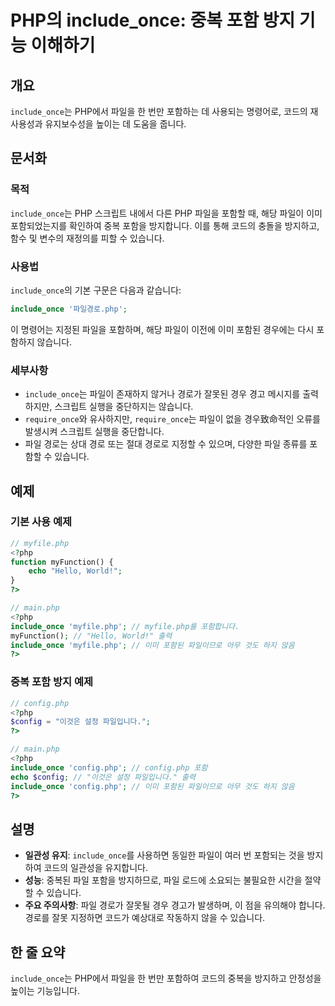 <!--
Meta Description: # PHP의 include_once: 중복 포함 방지 기능 이해하기 ## 개요 `include_once`는 PHP에서 파일을 한 번만 포함하는 데 사용되는 명령어로, 코드의 재사용성과 유지보수성을 높이는 데 도움을 줍니다. ## 문서화 ### 목적 `include_on...
Meta Keywords: php, include_once, config, 파일이, 파일을
-->

# PHP의 include_once: 중복 포함 방지 기능 이해하기

## 개요
`include_once`는 PHP에서 파일을 한 번만 포함하는 데 사용되는 명령어로, 코드의 재사용성과 유지보수성을 높이는 데 도움을 줍니다.

## 문서화

### 목적
`include_once`는 PHP 스크립트 내에서 다른 PHP 파일을 포함할 때, 해당 파일이 이미 포함되었는지를 확인하여 중복 포함을 방지합니다. 이를 통해 코드의 충돌을 방지하고, 함수 및 변수의 재정의를 피할 수 있습니다.

### 사용법
`include_once`의 기본 구문은 다음과 같습니다:

```php
include_once '파일경로.php';
```

이 명령어는 지정된 파일을 포함하며, 해당 파일이 이전에 이미 포함된 경우에는 다시 포함하지 않습니다. 

### 세부사항
- `include_once`는 파일이 존재하지 않거나 경로가 잘못된 경우 경고 메시지를 출력하지만, 스크립트 실행을 중단하지는 않습니다.
- `require_once`와 유사하지만, `require_once`는 파일이 없을 경우致命적인 오류를 발생시켜 스크립트 실행을 중단합니다.
- 파일 경로는 상대 경로 또는 절대 경로로 지정할 수 있으며, 다양한 파일 종류를 포함할 수 있습니다.

## 예제

### 기본 사용 예제
```php
// myfile.php
<?php
function myFunction() {
    echo "Hello, World!";
}
?>

// main.php
<?php
include_once 'myfile.php'; // myfile.php를 포함합니다.
myFunction(); // "Hello, World!" 출력
include_once 'myfile.php'; // 이미 포함된 파일이므로 아무 것도 하지 않음
?>
```

### 중복 포함 방지 예제
```php
// config.php
<?php
$config = "이것은 설정 파일입니다.";
?>

// main.php
<?php
include_once 'config.php'; // config.php 포함
echo $config; // "이것은 설정 파일입니다." 출력
include_once 'config.php'; // 이미 포함된 파일이므로 아무 것도 하지 않음
?>
```

## 설명
- **일관성 유지**: `include_once`를 사용하면 동일한 파일이 여러 번 포함되는 것을 방지하여 코드의 일관성을 유지합니다.
- **성능**: 중복된 파일 포함을 방지하므로, 파일 로드에 소요되는 불필요한 시간을 절약할 수 있습니다.
- **주요 주의사항**: 파일 경로가 잘못될 경우 경고가 발생하며, 이 점을 유의해야 합니다. 경로를 잘못 지정하면 코드가 예상대로 작동하지 않을 수 있습니다.

## 한 줄 요약
`include_once`는 PHP에서 파일을 한 번만 포함하여 코드의 중복을 방지하고 안정성을 높이는 기능입니다.